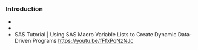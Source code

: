 ### Introduction
- 
- 
- SAS Tutorial | Using SAS Macro Variable Lists to Create Dynamic Data-Driven Programs https://youtu.be/fFfxPqNzNJc
